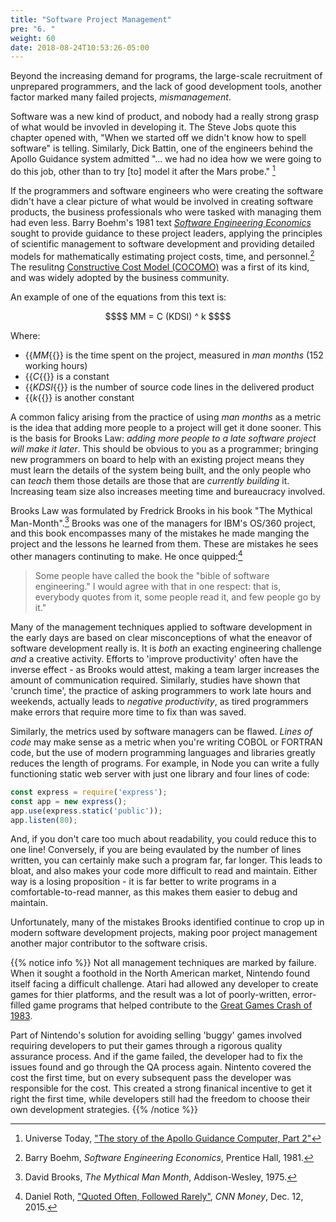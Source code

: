 ```yaml
---
title: "Software Project Management"
pre: "6. "
weight: 60
date: 2018-08-24T10:53:26-05:00
---
```


Beyond the increasing demand for programs, the large-scale recruitment of unprepared programmers, and the lack of good development tools, another factor marked many failed projects, _mismanagement_.  

Software was a new kind of product, and nobody had a really strong grasp of what would be invovled in developing it.  The Steve Jobs quote this chapter opened with, "When we started off we didn't know how to spell software" is telling.  Similarly, Dick Battin, one of the engineers behind the Apollo Guidance system admitted "... we had no idea how we were going to do this job, other than to try [to] model it after the Mars probe." [^agc]

[^agc]: Universe Today, ["The story of the Apollo Guidance Computer, Part 2"](https://www.universetoday.com/143102/the-story-of-the-apollo-guidance-computer-part-2/)

If the programmers and software engineers who were creating the software didn't have a clear picture of what would be involved in creating software products, the business professionals who were tasked with managing them had even less. Barry Boehm's 1981 text [_Software Engineering Economics_](https://www.amazon.com/Software-Engineering-Economics-Barry-Boehm/dp/0138221227) sought to provide guidance to these project leaders, applying the principles of scientific management to software development and providing detailed models for mathematically estimating project costs, time, and personnel.[^Bohem1981]  The resulitng [Constructive Cost Model (COCOMO)](https://en.wikipedia.org/wiki/COCOMO) was a first of its kind, and was widely adopted by the business community.

[^Bohem1981]: Barry Boehm, _Software Engineering Economics_, Prentice Hall, 1981.

An example of one of the equations from this text is: 

```math
$$
MM = C (KDSI) ^ k
$$
```

Where:  
* {{<math>}}$MM${{</math>}} is the time spent on the project, measured in _man months_ (152 working hours)
* {{<math>}}$C${{</math>}} is a constant
* {{<math>}}$KDSI${{</math>}} is the number of source code lines in the delivered product
* {{<math>}}$k${{</math>}} is another constant

A common falicy arising from the practice of using _man months_ as a metric is the idea that adding more people to a project will get it done sooner.  This is the basis for Brooks Law: _adding more people to a late software project will make it later_.  This should be obvious to you as a programmer; bringing new programmers on board to help with an existing project means they must learn the details of the system being built, and the only people who can _teach_ them those details are those that are _currently building_ it. Increasing team size also increases meeting time and bureaucracy involved.

Brooks Law was formulated by Fredrick Brooks in his book "The Mythical Man-Month".[^Brooks1975]  Brooks was one of the managers for IBM's OS/360 project, and this book encompasses many of the mistakes he made manging the project and the lessons he learned from them. These are mistakes he sees other managers continuting to make.  He once quipped:[^Roth2015]

[^Brooks1975]: David Brooks, _The Mythical Man Month_, Addison-Wesley, 1975.

[^Roth2015]: Daniel Roth, ["Quoted Often, Followed Rarely"](https://money.cnn.com/magazines/fortune/fortune_archive/2005/12/12/8363107/index.htm), _CNN Money_, Dec. 12, 2015.

<blockquote>
Some people have called the book the "bible of software engineering." I would agree with that in one respect: that is, everybody quotes from it, some people read it, and few people go by it."
</blockquote>

Many of the management techniques applied to software development in the early days are based on clear misconceptions of what the eneavor of software development really is.  It is _both_ an exacting engineering challenge _and_ a creative activity.  Efforts to 'improve productivity' often have the inverse effect - as Brooks would attest, making a team larger increases the amount of communication required.  Similarly, studies have shown that 'crunch time', the practice of asking programmers to work late hours and weekends, actually leads to _negative productivity_, as tired programmers make errors that require more time to fix than was saved. 

Similarly, the metrics used by software managers can be flawed.  _Lines of code_ may make sense as a metric when you're writing COBOL or FORTRAN code, but the use of modern programming languages and libraries greatly reduces the length of programs.  For example, in Node you can write a fully functioning static web server with just one library and four lines of code:

```js
const express = require('express');
const app = new express();
app.use(express.static('public'));
app.listen(80);
```

And, if you don't care too much about readability, you could reduce this to one line! Conversely, if you are being evaulated by the number of lines written, you can certainly make such a program far, far longer. This leads to bloat, and also makes your code more difficult to read and maintain.  Either way is a losing proposition - it is far better to write programs in a comfortable-to-read manner, as this makes them easier to debug and maintain.

Unfortunately, many of the mistakes Brooks identified continue to crop up in modern software development projects, making poor project management another major contributor to the software crisis.

{{% notice info %}}
Not all management techniques are marked by failure.  When it sought a foothold in the North American market, Nintendo found itself facing a difficult challenge. Atari had allowed any developer to create games for thier platforms, and the result was a lot of poorly-written, error-filled game programs that helped contribute to the [Great Games Crash of 1983](https://en.wikipedia.org/wiki/Video_game_crash_of_1983).

Part of Nintendo's solution for avoiding selling 'buggy' games involved requiring developers to put their games through a rigorous quality assurance process.  And if the game failed, the developer had to fix the issues found and go through the QA process again.  Nintento covered the cost the first time, but on every subsequent pass the developer was responsible for the cost. This created a strong finanical incentive to get it right the first time, while developers still had the freedom to choose their own development strategies.
{{% /notice %}}